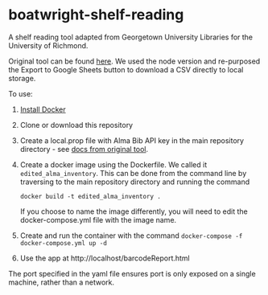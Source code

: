 # boatwright-shelf-reading
A shelf reading tool adapted from Georgetown University Libraries for the University of Richmond.

Original tool can be found [here](https://github.com/Georgetown-University-Libraries/AlmaInventory). We used the node version and re-purposed the Export to Google Sheets button to download a CSV directly to local storage.

To use:

1. [Install Docker](https://www.docker.com/products/docker-desktop)
2. Clone or download this repository
3. Create a local.prop file with Alma Bib API key in the main repository directory - see [docs from original tool](https://github.com/Georgetown-University-Libraries/AlmaInventory#pre-requisites).
4. Create a docker image using the Dockerfile. We called it `edited_alma_inventory`. This can be done from the command line by traversing to the main repository directory and running the command 

    `docker build -t edited_alma_inventory .`

    If you choose to name the image differently, you will need to edit the docker-compose.yml file with the image name. 

5.  Create and run the container with the command `docker-compose -f docker-compose.yml up -d`
6. Use the app at http://localhost/barcodeReport.html


The port specified in the yaml file ensures port is only exposed on a single machine, rather than a network.
